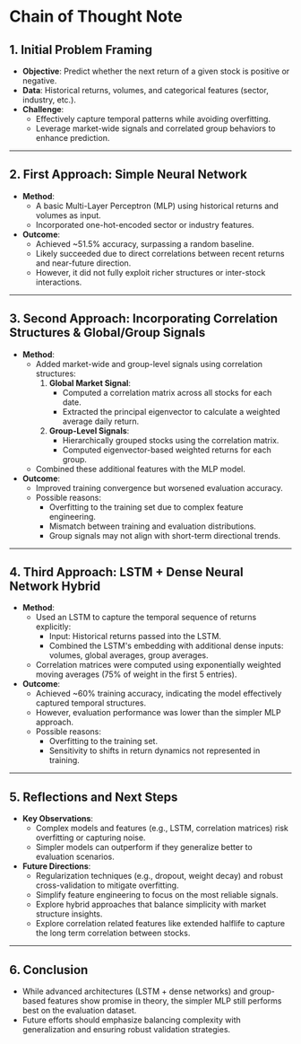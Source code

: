# Chain of Thought Note

## 1. Initial Problem Framing
- **Objective**: Predict whether the next return of a given stock is positive or negative.  
- **Data**: Historical returns, volumes, and categorical features (sector, industry, etc.).  
- **Challenge**:  
  - Effectively capture temporal patterns while avoiding overfitting.  
  - Leverage market-wide signals and correlated group behaviors to enhance prediction.  

---

## 2. First Approach: Simple Neural Network
- **Method**:  
  - A basic Multi-Layer Perceptron (MLP) using historical returns and volumes as input.  
  - Incorporated one-hot-encoded sector or industry features.  
- **Outcome**:  
  - Achieved ~51.5% accuracy, surpassing a random baseline.  
  - Likely succeeded due to direct correlations between recent returns and near-future direction.  
  - However, it did not fully exploit richer structures or inter-stock interactions.  

---

## 3. Second Approach: Incorporating Correlation Structures & Global/Group Signals
- **Method**:  
  - Added market-wide and group-level signals using correlation structures:  
    1. **Global Market Signal**:  
       - Computed a correlation matrix across all stocks for each date.  
       - Extracted the principal eigenvector to calculate a weighted average daily return.  
    2. **Group-Level Signals**:  
       - Hierarchically grouped stocks using the correlation matrix.  
       - Computed eigenvector-based weighted returns for each group.  
  - Combined these additional features with the MLP model.  
- **Outcome**:  
  - Improved training convergence but worsened evaluation accuracy.  
  - Possible reasons:  
    - Overfitting to the training set due to complex feature engineering.  
    - Mismatch between training and evaluation distributions.  
    - Group signals may not align with short-term directional trends.  

---

## 4. Third Approach: LSTM + Dense Neural Network Hybrid
- **Method**:  
  - Used an LSTM to capture the temporal sequence of returns explicitly:  
    - Input: Historical returns passed into the LSTM.  
    - Combined the LSTM's embedding with additional dense inputs: volumes, global averages, group averages.  
  - Correlation matrices were computed using exponentially weighted moving averages (75% of weight in the first 5 entries).  
- **Outcome**:  
  - Achieved ~60% training accuracy, indicating the model effectively captured temporal structures.  
  - However, evaluation performance was lower than the simpler MLP approach.  
  - Possible reasons:  
    - Overfitting to the training set.  
    - Sensitivity to shifts in return dynamics not represented in training.  

---

## 5. Reflections and Next Steps
- **Key Observations**:  
  - Complex models and features (e.g., LSTM, correlation matrices) risk overfitting or capturing noise.  
  - Simpler models can outperform if they generalize better to evaluation scenarios.  
- **Future Directions**:  
  - Regularization techniques (e.g., dropout, weight decay) and robust cross-validation to mitigate overfitting.  
  - Simplify feature engineering to focus on the most reliable signals.  
  - Explore hybrid approaches that balance simplicity with market structure insights.
  - Explore correlation related features like extended halflife to capture the long term correlation between stocks.
---

## 6. Conclusion
- While advanced architectures (LSTM + dense networks) and group-based features show promise in theory, the simpler MLP still performs best on the evaluation dataset.  
- Future efforts should emphasize balancing complexity with generalization and ensuring robust validation strategies.
